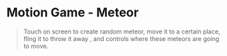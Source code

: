 # Motion Game - Meteor

> Touch on screen to create random meteor, move it to a certain place, fling it to throw it away
, and controls where these meteors are going to move. 